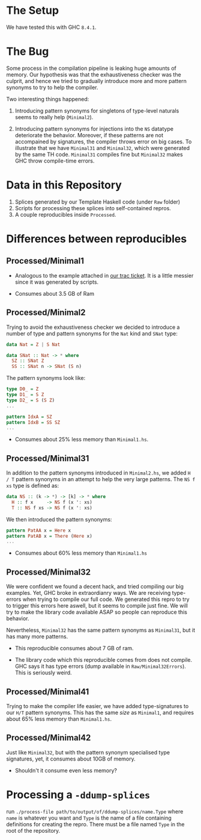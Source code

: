 # The Setup

  We have tested this with GHC `8.4.1`.

# The Bug

  Some process in the compilation pipeline is leaking huge amounts of
  memory. Our hypothesis was that the exhaustiveness checker was the culprit,
  and hence we tried to gradually introduce more and more pattern
  synonyms to try to help the compiler. 

  Two interesting things happened:

  1. Introducing pattern synonyms for singletons of type-level naturals
  seems to really help (`Minimal2`).

  2. Introducing pattern synonyms for injections into the `NS` datatype
  deteriorate the behavior. Moreover, if these patterns are not accompained
  by signatures, the compiler throws error on big cases.
  To illustrate that we have `Minimal31` and `Minimal32`, which were
  generated by the same TH code. `Minimal31` compiles fine but `Minimal32`
  makes GHC throw compile-time errors.

# Data in this Repository

  1. Splices generated by our Template Haskell code (under `Raw` folder)
  2. Scripts for processing these splices into self-contained repros.
  3. A couple reproducibles inside `Processed`.

# Differences between reproducibles

## Processed/Minimal1 

  -  Analogous to the example attached in [our trac ticket](https://ghc.haskell.org/trac/ghc/ticket/14987). It is a little messier since it was generated
by scripts.

  - Consumes about 3.5 GB of Ram

## Processed/Minimal2

  Trying to avoid the exhaustiveness checker we decided to introduce
a number of type and pattern synonyms for the `Nat` kind and `SNat` type:

```haskell
data Nat = Z | S Nat

data SNat :: Nat -> * where
  SZ :: SNat Z
  SS :: SNat n -> SNat (S n)
```

  The pattern synonyms look like:

```haskell
type D0_ = Z
type D1_ = S Z
type D2_ = S (S Z)
...

pattern IdxA = SZ
pattern IdxB = SS SZ
...
```

  - Consumes about 25% less memory than `Minimal1.hs`. 

## Processed/Minimal31

In addition to the pattern synonyms introduced in `Minimal2.hs`,
we added `H / T` pattern synonyms in an attempt to help
the very large patterns. The `NS f xs` type is defined as:

```haskell
data NS :: (k -> *) -> [k] -> * where
  H :: f x     -> NS f (x ': xs)
  T :: NS f xs -> NS f (x ': xs)
```

We then introduced the pattern synonyms:

```haskell
pattern PatAA x = Here x
pattern PatAB x = There (Here x)
...
```

  - Consumes about 60% less memory than `Minimal1.hs`

## Processed/Minimal32

  We were confident we found a decent hack, and tried compiling
our big examples. Yet, GHC broke in extraordianry ways. We are receiving
type-errors when trying to compile our full code. We generated this repro
to try to trigger this errors here aswell, but it seems to compile just fine.
We will try to make the library code available ASAP so people can reproduce
this behavior.

  Nevertheless, `Minimal32` has the same pattern synonyms as `Minimal31`,
but it has many more patterns.

  - This reproducible consumes about 7 GB of ram. 

  - The library code which this reproducible comes from does not compile.
    GHC says it has type errors (dump available in `Raw/Minimal32Errors`). This is seriously weird.

## Processed/Minimal41

  Trying to make the compiler life easier, we have added type-signatures
to our `H/T` pattern synonyms. This has the same *size* as `Minimal1`,
and requires about 65% less memory than `Minimal1.hs`.

## Processed/Minimal42

  Just like `Minimal32`, but with the pattern synonym specialised 
type signatures, yet, it consumes about 10GB of memory. 

  - Shouldn't it consume even less memory?

# Processing a `-ddump-splices`

run `./process-file path/to/output/of/ddump-splices/name.Type`
where `name` is whatever you want and `Type` is the name of 
a file containing definitions for creating the repro.
There must be a file named `Type` in the root of the repository.

